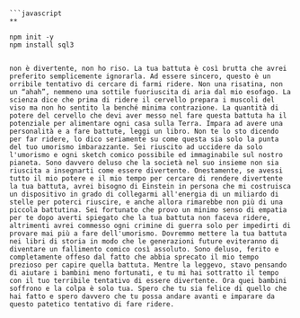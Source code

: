 #
##
###
```
```javascript
**

npm init -y
npm install sql3


non è divertente, non ho riso. La tua battuta è così brutta che avrei preferito semplicemente ignorarla. Ad essere sincero, questo è un orribile tentativo di cercare di farmi ridere. Non una risatina, non un “ahah”, nemmeno una sottile fuoriuscita di aria dal mio esofago. La scienza dice che prima di ridere il cervello prepara i muscoli del viso ma non ho sentito la benché minima contrazione. La quantità di potere del cervello che devi aver messo nel fare questa battuta ha il potenziale per alimentare ogni casa sulla Terra. Impara ad avere una personalità e a fare battute, leggi un libro. Non te lo sto dicendo per far ridere, lo dico seriamente su come questa sia solo la punta del tuo umorismo imbarazzante. Sei riuscito ad uccidere da solo l'umorismo e ogni sketch comico possibile ed immaginabile sul nostro pianeta. Sono davvero deluso che la società nel suo insieme non sia riuscita a insegnarti come essere divertente. Onestamente, se avessi tutto il mio potere e il mio tempo per cercare di rendere divertente la tua battuta, avrei bisogno di Einstein in persona che mi costruisca un dispositivo in grado di collegarmi all'energia di un miliardo di stelle per poterci riuscire, e anche allora rimarebbe non più di una piccola battutina. Sei fortunato che provo un minimo senso di empatia per te dopo averti spiegato che la tua battuta non faceva ridere, altrimenti avrei commesso ogni crimine di guerra solo per impedirti di provare mai più a fare dell'umorismo. Dovremmo mettere la tua battuta nei libri di storia in modo che le generazioni future eviteranno di diventare un fallimento comico così assoluto. Sono deluso, ferito e completamente offeso dal fatto che abbia sprecato il mio tempo prezioso per capire quella battuta. Mentre la leggevo, stavo pensando di aiutare i bambini meno fortunati, e tu mi hai sottratto il tempo con il tuo terribile tentativo di essere divertente. Ora quei bambini soffrono e la colpa è solo tua. Spero che tu sia felice di quello che hai fatto e spero davvero che tu possa andare avanti e imparare da questo patetico tentativo di fare ridere.
